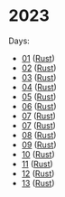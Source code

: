 # 2023

Days:
* [01](./01) ([Rust](./01/rust))
* [02](./02) ([Rust](./02/rust))
* [03](./03) ([Rust](./03/rust))
* [04](./04) ([Rust](./04/rust))
* [05](./05) ([Rust](./05/rust))
* [06](./06) ([Rust](./06/rust))
* [07](./07) ([Rust](./07/rust))
* [07](./07) ([Rust](./07/rust))
* [08](./08) ([Rust](./08/rust))
* [09](./09) ([Rust](./09/rust))
* [10](./10) ([Rust](./10/rust))
* [11](./11) ([Rust](./11/rust))
* [12](./12) ([Rust](./12/rust))
* [13](./13) ([Rust](./13/rust))
<!-- * [14](./14) -->
<!-- * [15](./15) -->
<!-- * [16](./16) -->
<!-- * [17](./17) -->
<!-- * [18](./18) -->
<!-- * [19](./19) -->
<!-- * [20](./20) -->
<!-- * [21](./21) -->
<!-- * [22](./22) -->
<!-- * [23](./23) -->
<!-- * [24](./24) -->
<!-- * [25](./25) -->
